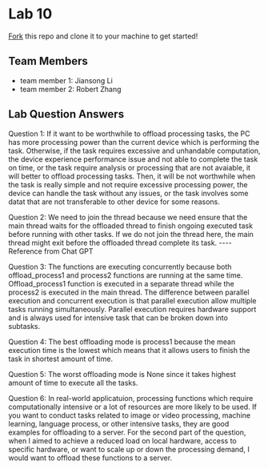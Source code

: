 # Lab 10
[Fork](https://docs.github.com/en/get-started/quickstart/fork-a-repo) this repo and clone it to your machine to get started!

## Team Members
- team member 1: Jiansong Li
- team member 2: Robert Zhang

## Lab Question Answers

Question 1: If it want to be worthwhile to offload processing tasks, the PC has more processing power than the current device which is performing the task. Otherwise, if the task requires excessive and unhandable computation, the device experience performance issue and not able to complete the task on time, or the task require analysis or processing that are not avaiable, it will better to offload processing tasks. Then, it will be not worthwhile when the task is really simple and not require excessive processing power, the device can handle the task without any issues, or the task involves some datat that are not transferable to other device for some reasons.

Question 2:  We need to join the thread because we need ensure that the main thread waits for the offloaded thread to finish ongoing executed task before running with other tasks. If we do not join the thread here, the main thread might exit before the offloaded thread complete its task.      ----Reference from Chat GPT

Question 3: The functions are executing concurrently because both offload_process1 and process2 functions are running at the same time. Offload_process1 function is executed in a separate thread while the process2 is executed in the main thread.  The difference between parallel execution and concurrent execution is that parallel execution allow multiple tasks running simultaneously. Parallel execution requires hardware support and is always used for intensive task that can be broken down into subtasks.  

Question 4: The best offloading mode is process1 because the mean execution time is the lowest which means that it allows users to finish the task in shortest amount of time.  

Question 5: The worst offloading mode is None since it takes highest amount of time to execute all the tasks. 

Question 6: In real-world applicatuion, processing functions which require computationally intensive or a lot of resources are more likely to be used. If you want to conduct tasks related to image or video processing, machine learning, language process, or other intensive tasks, they are good examples for offloading to a server.  For the second part of the question, when I aimed to achieve a reduced load on local hardware, access to specific hardware, or want to scale up or down the processing demand, I would want to offload these functions to a server.

